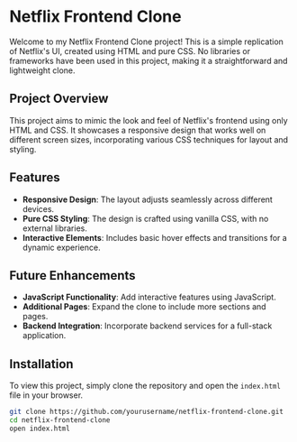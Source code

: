 # Netflix Frontend Clone

Welcome to my Netflix Frontend Clone project! This is a simple replication of Netflix's UI, created using HTML and pure CSS. No libraries or frameworks have been used in this project, making it a straightforward and lightweight clone.

## Project Overview

This project aims to mimic the look and feel of Netflix's frontend using only HTML and CSS. It showcases a responsive design that works well on different screen sizes, incorporating various CSS techniques for layout and styling.

## Features

- **Responsive Design**: The layout adjusts seamlessly across different devices.
- **Pure CSS Styling**: The design is crafted using vanilla CSS, with no external libraries.
- **Interactive Elements**: Includes basic hover effects and transitions for a dynamic experience.

## Future Enhancements

- **JavaScript Functionality**: Add interactive features using JavaScript.
- **Additional Pages**: Expand the clone to include more sections and pages.
- **Backend Integration**: Incorporate backend services for a full-stack application.

## Installation

To view this project, simply clone the repository and open the `index.html` file in your browser.

```bash
git clone https://github.com/yourusername/netflix-frontend-clone.git
cd netflix-frontend-clone
open index.html
